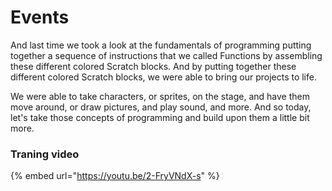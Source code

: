 # Events

And last time we took a look at the fundamentals of programming putting together a sequence of instructions that we called Functions by assembling these different colored Scratch blocks. And by putting together these different colored Scratch blocks, we were able to bring our projects to life.

We were able to take characters, or sprites, on the stage, and have them move around, or draw pictures, and play sound, and more. And so today, let's take those concepts of programming and build upon them a little bit more.

### Traning video

{% embed url="https://youtu.be/2-FryVNdX-s" %}
